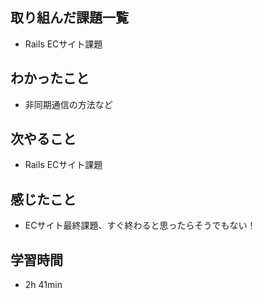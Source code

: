 ## 取り組んだ課題一覧
- Rails ECサイト課題
## わかったこと
- 非同期通信の方法など
## 次やること
- Rails ECサイト課題
## 感じたこと
- ECサイト最終課題、すぐ終わると思ったらそうでもない！
## 学習時間
- 2h 41min
